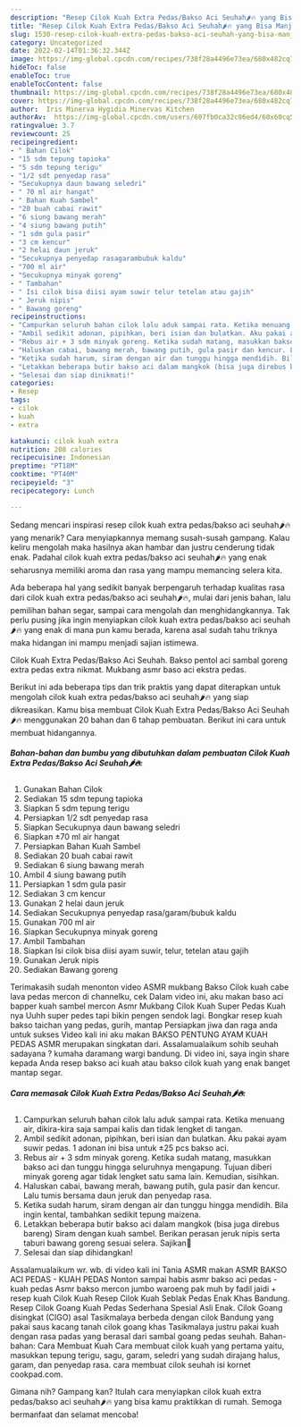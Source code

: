 ```yaml
---
description: "Resep Cilok Kuah Extra Pedas/Bakso Aci Seuhah🌶️🔥 yang Bisa Manjain Lidah"
title: "Resep Cilok Kuah Extra Pedas/Bakso Aci Seuhah🌶️🔥 yang Bisa Manjain Lidah"
slug: 1530-resep-cilok-kuah-extra-pedas-bakso-aci-seuhah-yang-bisa-manjain-lidah
category: Uncategorized
date: 2022-02-14T01:36:32.344Z
image: https://img-global.cpcdn.com/recipes/738f28a4496e73ea/680x482cq70/cilok-kuah-extra-pedasbakso-aci-seuhah-foto-resep-utama.jpg
hideToc: false
enableToc: true
enableTocContent: false
thumbnail: https://img-global.cpcdn.com/recipes/738f28a4496e73ea/680x482cq70/cilok-kuah-extra-pedasbakso-aci-seuhah-foto-resep-utama.jpg
cover: https://img-global.cpcdn.com/recipes/738f28a4496e73ea/680x482cq70/cilok-kuah-extra-pedasbakso-aci-seuhah-foto-resep-utama.jpg
author:  Iris Minerva Hygidia Minervas Kitchen
authorAv:  https://img-global.cpcdn.com/users/607fb0ca32c06ed4/60x60cq50/avatar.jpg
ratingvalue: 3.7
reviewcount: 25
recipeingredient:
- " Bahan Cilok"
- "15 sdm tepung tapioka"
- "5 sdm tepung terigu"
- "1/2 sdt penyedap rasa"
- "Secukupnya daun bawang seledri"
- " 70 ml air hangat"
- " Bahan Kuah Sambel"
- "20 buah cabai rawit"
- "6 siung bawang merah"
- "4 siung bawang putih"
- "1 sdm gula pasir"
- "3 cm kencur"
- "2 helai daun jeruk"
- "Secukupnya penyedap rasagarambubuk kaldu"
- "700 ml air"
- "Secukupnya minyak goreng"
- " Tambahan"
- " Isi cilok bisa diisi ayam suwir telur tetelan atau gajih"
- " Jeruk nipis"
- " Bawang goreng"
recipeinstructions:
- "Campurkan seluruh bahan cilok lalu aduk sampai rata. Ketika menuang air, dikira-kira saja sampai kalis dan tidak lengket di tangan."
- "Ambil sedikit adonan, pipihkan, beri isian dan bulatkan. Aku pakai ayam suwir pedas. 1 adonan ini bisa untuk ±25 pcs bakso aci."
- "Rebus air + 3 sdm minyak goreng. Ketika sudah matang, masukkan bakso aci dan tunggu hingga seluruhnya mengapung. Tujuan diberi minyak goreng agar tidak lengket satu sama lain. Kemudian, sisihkan."
- "Haluskan cabai, bawang merah, bawang putih, gula pasir dan kencur. Lalu tumis bersama daun jeruk dan penyedap rasa."
- "Ketika sudah harum, siram dengan air dan tunggu hingga mendidih. Bila ingin kental, tambahkan sedikit tepung maizena."
- "Letakkan beberapa butir bakso aci dalam mangkok (bisa juga direbus bareng) Siram dengan kuah sambel. Berikan perasan jeruk nipis serta taburi bawang goreng sesuai selera. Sajikan🤗"
- "Selesai dan siap dinikmati!"
categories:
- Resep
tags:
- cilok
- kuah
- extra

katakunci: cilok kuah extra 
nutrition: 208 calories
recipecuisine: Indonesian
preptime: "PT18M"
cooktime: "PT40M"
recipeyield: "3"
recipecategory: Lunch

---
```



Sedang mencari inspirasi resep cilok kuah extra pedas/bakso aci seuhah🌶️🔥 yang menarik? Cara menyiapkannya memang susah-susah gampang. Kalau keliru mengolah maka hasilnya akan hambar dan justru cenderung tidak enak. Padahal cilok kuah extra pedas/bakso aci seuhah🌶️🔥 yang enak seharusnya memiliki aroma dan rasa yang mampu memancing selera kita.


Ada beberapa hal yang sedikit banyak berpengaruh terhadap kualitas rasa dari cilok kuah extra pedas/bakso aci seuhah🌶️🔥, mulai dari jenis bahan, lalu pemilihan bahan segar, sampai cara mengolah dan menghidangkannya. Tak perlu pusing jika ingin menyiapkan cilok kuah extra pedas/bakso aci seuhah🌶️🔥 yang enak di mana pun kamu berada, karena asal sudah tahu triknya maka hidangan ini mampu menjadi sajian istimewa.

Cilok Kuah Extra Pedas/Bakso Aci Seuhah️. Bakso pentol aci sambal goreng extra pedas extra nikmat. Mukbang asmr baso aci ekstra pedas.


Berikut ini ada beberapa tips dan trik praktis yang dapat diterapkan untuk mengolah cilok kuah extra pedas/bakso aci seuhah🌶️🔥 yang siap dikreasikan. Kamu bisa membuat Cilok Kuah Extra Pedas/Bakso Aci Seuhah🌶️🔥 menggunakan 20 bahan dan 6 tahap pembuatan. Berikut ini cara untuk membuat hidangannya.

<!--inarticleads1-->

##### Bahan-bahan dan bumbu yang dibutuhkan dalam pembuatan Cilok Kuah Extra Pedas/Bakso Aci Seuhah🌶️🔥:

1. Gunakan  Bahan Cilok
1. Sediakan 15 sdm tepung tapioka
1. Siapkan 5 sdm tepung terigu
1. Persiapkan 1/2 sdt penyedap rasa
1. Siapkan Secukupnya daun bawang seledri
1. Siapkan  ±70 ml air hangat
1. Persiapkan  Bahan Kuah Sambel
1. Sediakan 20 buah cabai rawit
1. Sediakan 6 siung bawang merah
1. Ambil 4 siung bawang putih
1. Persiapkan 1 sdm gula pasir
1. Sediakan 3 cm kencur
1. Gunakan 2 helai daun jeruk
1. Sediakan Secukupnya penyedap rasa/garam/bubuk kaldu
1. Gunakan 700 ml air
1. Siapkan Secukupnya minyak goreng
1. Ambil  Tambahan
1. Siapkan  Isi cilok bisa diisi ayam suwir, telur, tetelan atau gajih
1. Gunakan  Jeruk nipis
1. Sediakan  Bawang goreng


Terimakasih sudah menonton video ASMR mukbang Bakso Cilok kuah cabe lava pedas mercon di channelku, cek ️Dalam video ini, aku makan baso aci bapper kuah sambel mercon Asmr Mukbang Cilok Kuah Super Pedas Kuah nya Uuhh super pedes tapi bikin pengen sendok lagi. Bongkar resep kuah bakso taichan yang pedas, gurih, mantap Persiapkan jiwa dan raga anda untuk sukses Video kali ini aku makan BAKSO PENTUNG AYAM KUAH PEDAS ASMR merupakan singkatan dari. Assalamualaikum sohib seuhah sadayana ? kumaha daramang wargi bandung. Di video ini, saya ingin share kepada Anda resep bakso aci kuah atau bakso cilok kuah yang enak banget mantap segar. 

<!--inarticleads2-->

##### Cara memasak Cilok Kuah Extra Pedas/Bakso Aci Seuhah🌶️🔥:

1. Campurkan seluruh bahan cilok lalu aduk sampai rata. Ketika menuang air, dikira-kira saja sampai kalis dan tidak lengket di tangan.
1. Ambil sedikit adonan, pipihkan, beri isian dan bulatkan. Aku pakai ayam suwir pedas. 1 adonan ini bisa untuk ±25 pcs bakso aci.
1. Rebus air + 3 sdm minyak goreng. Ketika sudah matang, masukkan bakso aci dan tunggu hingga seluruhnya mengapung. Tujuan diberi minyak goreng agar tidak lengket satu sama lain. Kemudian, sisihkan.
1. Haluskan cabai, bawang merah, bawang putih, gula pasir dan kencur. Lalu tumis bersama daun jeruk dan penyedap rasa.
1. Ketika sudah harum, siram dengan air dan tunggu hingga mendidih. Bila ingin kental, tambahkan sedikit tepung maizena.
1. Letakkan beberapa butir bakso aci dalam mangkok (bisa juga direbus bareng) Siram dengan kuah sambel. Berikan perasan jeruk nipis serta taburi bawang goreng sesuai selera. Sajikan🤗
1. Selesai dan siap dihidangkan!

Assalamualaikum wr. wb. di video kali ini Tania ASMR makan ASMR BAKSO ACI PEDAS - KUAH PEDAS Nonton sampai habis asmr bakso aci pedas - kuah pedas Asmr bakso mercon jumbo waroeng pak muh by fadil jaidi + resep kuah️ Cilok Kuah Resep Cilok Kuah Seblak Pedas Enak Khas Bandung. Resep Cilok Goang Kuah Pedas Sederhana Spesial Asli Enak. Cilok Goang disingkat (CIGO) asal Tasikmalaya berbeda dengan cilok Bandung yang pakai saus kacang tanah cilok goang khas Tasikmalaya justru pakai kuah dengan rasa padas yang berasal dari sambal goang pedas seuhah. Bahan-bahan: Cara Membuat Kuah Cara membuat cilok kuah yang pertama yaitu, masukkan tepung terigu, sagu, garam, seledri yang sudah dirajang halus, garam, dan penyedap rasa. cara membuat cilok seuhah isi kornet cookpad.com. 

Gimana nih? Gampang kan? Itulah cara menyiapkan cilok kuah extra pedas/bakso aci seuhah🌶️🔥 yang bisa kamu praktikkan di rumah. Semoga bermanfaat dan selamat mencoba!
